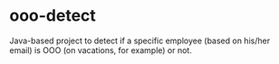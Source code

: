# ooo-detect
Java-based project to detect if a specific employee (based on his/her email) is OOO (on vacations, for example) or not.
